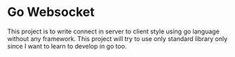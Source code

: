 # Go Websocket

This project is to write connect in server to client style using go language without any framework. This project will try to use only standard library only since I want to learn to develop in go too.
